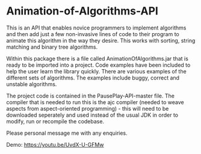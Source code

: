 # Animation-of-Algorithms-API
This is an API that enables novice programmers to implement algorithms and then add just a few non-invasive lines of code to their program to animate this algorithm in the way they desire. This works with sorting, string matching and binary tree algorithms.

Within this package there is a file called AnimationOfAlgorithms.jar that is ready to be imported into a project.
Code examples have been included to help the user learn the library quickly. There are various examples of 
the different sets of algorithms. The examples include buggy, correct and unstable algorithms.

The project code is contained in the PausePlay-API-master file. The compiler that is needed to run this is the ajc compiler (needed to weave aspects from aspect-oriented programming) - this will need to be downloaded seperately and used instead of the usual JDK in order to modify, run or recompile the codebase.

Please personal message me with any enquiries.

Demo:
https://youtu.be/UvdX-U-GFMw
